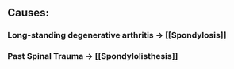 ## Causes:
### Long-standing degenerative arthritis -> [[Spondylosis]]
### Past Spinal Trauma -> [[Spondylolisthesis]]